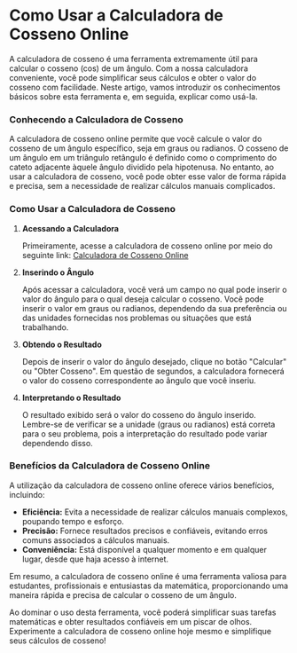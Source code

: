 Como Usar a Calculadora de Cosseno Online
=========================================

A calculadora de cosseno é uma ferramenta extremamente útil para calcular o cosseno (cos) de um ângulo. Com a nossa calculadora conveniente, você pode simplificar seus cálculos e obter o valor do cosseno com facilidade. Neste artigo, vamos introduzir os conhecimentos básicos sobre esta ferramenta e, em seguida, explicar como usá-la.

### Conhecendo a Calculadora de Cosseno

A calculadora de cosseno online permite que você calcule o valor do cosseno de um ângulo específico, seja em graus ou radianos. O cosseno de um ângulo em um triângulo retângulo é definido como o comprimento do cateto adjacente àquele ângulo dividido pela hipotenusa. No entanto, ao usar a calculadora de cosseno, você pode obter esse valor de forma rápida e precisa, sem a necessidade de realizar cálculos manuais complicados.

### Como Usar a Calculadora de Cosseno

1. **Acessando a Calculadora**
    
    Primeiramente, acesse a calculadora de cosseno online por meio do seguinte link: [Calculadora de Cosseno Online](https://www.onlinecalculatorsfree.com/pt/math/cos-calculator.html)
2. **Inserindo o Ângulo**
    
    Após acessar a calculadora, você verá um campo no qual pode inserir o valor do ângulo para o qual deseja calcular o cosseno. Você pode inserir o valor em graus ou radianos, dependendo da sua preferência ou das unidades fornecidas nos problemas ou situações que está trabalhando.
3. **Obtendo o Resultado**
    
    Depois de inserir o valor do ângulo desejado, clique no botão "Calcular" ou "Obter Cosseno". Em questão de segundos, a calculadora fornecerá o valor do cosseno correspondente ao ângulo que você inseriu.
4. **Interpretando o Resultado**
    
    O resultado exibido será o valor do cosseno do ângulo inserido. Lembre-se de verificar se a unidade (graus ou radianos) está correta para o seu problema, pois a interpretação do resultado pode variar dependendo disso.

### Benefícios da Calculadora de Cosseno Online

A utilização da calculadora de cosseno online oferece vários benefícios, incluindo:

- **Eficiência:** Evita a necessidade de realizar cálculos manuais complexos, poupando tempo e esforço.
- **Precisão:** Fornece resultados precisos e confiáveis, evitando erros comuns associados a cálculos manuais.
- **Conveniência:** Está disponível a qualquer momento e em qualquer lugar, desde que haja acesso à internet.

Em resumo, a calculadora de cosseno online é uma ferramenta valiosa para estudantes, profissionais e entusiastas da matemática, proporcionando uma maneira rápida e precisa de calcular o cosseno de um ângulo.

Ao dominar o uso desta ferramenta, você poderá simplificar suas tarefas matemáticas e obter resultados confiáveis em um piscar de olhos. Experimente a calculadora de cosseno online hoje mesmo e simplifique seus cálculos de cosseno!